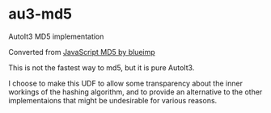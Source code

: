 # au3-md5
 AutoIt3 MD5 implementation

 Converted from [JavaScript MD5 by blueimp](https://github.com/blueimp/JavaScript-MD5)

This is not the fastest way to md5, but it is pure AutoIt3.

I choose to make this UDF to allow some transparency about the inner workings of the hashing algorithm,
and to provide an alternative to the other implementaions that might be undesirable for various reasons.
